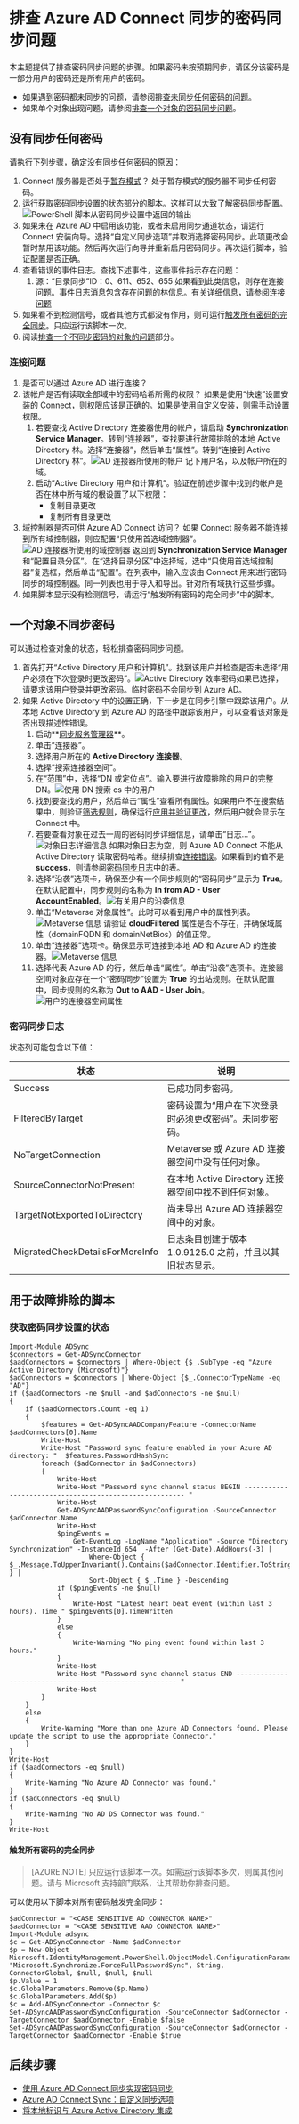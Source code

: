 <properties
    pageTitle="排查 Azure AD Connect 同步的密码同步问题 | Azure"
    description="介绍如何排查密码同步问题"
    services="active-directory"
    documentationcenter=""
    author="AndKjell"
    manager="femila"
    editor="" />
<tags
    ms.assetid=""
    ms.service="active-directory"
    ms.workload="identity"
    ms.tgt_pltfrm="na"
    ms.devlang="na"
    ms.topic="article"
    ms.date="02/28/2017"
    wacn.date="04/05/2017"
    ms.author="billmath" />  


# 排查 Azure AD Connect 同步的密码同步问题
本主题提供了排查密码同步问题的步骤。如果密码未按预期同步，请区分该密码是一部分用户的密码还是所有用户的密码。

- 如果遇到密码都未同步的问题，请参阅[排查未同步任何密码的问题](#no-passwords-are-synchronized)。
- 如果单个对象出现问题，请参阅[排查一个对象的密码同步问题](#one-object-is-not-synchronizing-passwords)。

## 没有同步任何密码
请执行下列步骤，确定没有同步任何密码的原因：

1. Connect 服务器是否处于[暂存模式](/documentation/articles/active-directory-aadconnectsync-operations/#staging-mode/)？ 处于暂存模式的服务器不同步任何密码。
2. 运行[获取密码同步设置的状态](#get-the-status-of-password-sync-settings)部分的脚本。这样可以大致了解密码同步配置。![PowerShell 脚本从密码同步设置中返回的输出](./media/active-directory-aadconnectsync-troubleshoot-password-synchronization/psverifyconfig.png)
3. 如果未在 Azure AD 中启用该功能，或者未启用同步通道状态，请运行 Connect 安装向导。选择“自定义同步选项”并取消选择密码同步。此项更改会暂时禁用该功能。然后再次运行向导并重新启用密码同步。再次运行脚本，验证配置是否正确。
4. 查看错误的事件日志。查找下述事件，这些事件指示存在问题：
    1. 源：“目录同步”ID：0、611、652、655 如果看到此类信息，则存在连接问题。事件日志消息包含存在问题的林信息。有关详细信息，请参阅[连接问题](#连接问题)
5. 如果看不到检测信号，或者其他方式都没有作用，则可运行[触发所有密码的完全同步](#trigger-a-full-sync-of-all-passwords)。只应运行该脚本一次。
6. 阅读[排查一个不同步密码的对象的问题](#one-object-is-not-synchronizing-passwords)部分。

### 连接问题

1. 是否可以通过 Azure AD 进行连接？
2. 该帐户是否有读取全部域中的密码哈希所需的权限？ 如果是使用“快速”设置安装的 Connect，则权限应该是正确的。如果是使用自定义安装，则需手动设置权限。
    1. 若要查找 Active Directory 连接器使用的帐户，请启动 **Synchronization Service Manager**。转到“连接器”，查找要进行故障排除的本地 Active Directory 林。选择“连接器”，然后单击“属性”。转到“连接到 Active Directory 林”。![AD 连接器所使用的帐户](./media/active-directory-aadconnectsync-troubleshoot-password-synchronization/connectoraccount.png) 记下用户名，以及帐户所在的域。
    2. 启动“Active Directory 用户和计算机”。验证在前述步骤中找到的帐户是否在林中所有域的根设置了以下权限：
        - 复制目录更改
        - 复制所有目录更改
3. 域控制器是否可供 Azure AD Connect 访问？ 如果 Connect 服务器不能连接到所有域控制器，则应配置“只使用首选域控制器”。![AD 连接器所使用的域控制器](./media/active-directory-aadconnectsync-troubleshoot-password-synchronization/preferreddc.png) 返回到 **Synchronization Service Manager** 和“配置目录分区”。在“选择目录分区”中选择域，选中“只使用首选域控制器”复选框，然后单击“配置”。在列表中，输入应该由 Connect 用来进行密码同步的域控制器。同一列表也用于导入和导出。针对所有域执行这些步骤。
4. 如果脚本显示没有检测信号，请运行“触发所有密码的完全同步”中的脚本。[](#trigger-a-full-sync-of-all-passwords)

## 一个对象不同步密码
可以通过检查对象的状态，轻松排查密码同步问题。

1. 首先打开“Active Directory 用户和计算机”。找到该用户并检查是否未选择“用户必须在下次登录时更改密码”。![Active Directory 效率密码](./media/active-directory-aadconnectsync-troubleshoot-password-synchronization/adprodpassword.png)如果已选择，请要求该用户登录并更改密码。临时密码不会同步到 Azure AD。
2. 如果 Active Directory 中的设置正确，下一步是在同步引擎中跟踪该用户。从本地 Active Directory 到 Azure AD 的路径中跟踪该用户，可以查看该对象是否出现描述性错误。
    1. 启动**[同步服务管理器](/documentation/articles/active-directory-aadconnectsync-service-manager-ui/)**。
    2. 单击“连接器”。
    3. 选择用户所在的 **Active Directory 连接器**。
    4. 选择“搜索连接器空间”。
    5. 在“范围”中，选择“DN 或定位点”。输入要进行故障排除的用户的完整 DN。![使用 DN 搜索 cs 中的用户](./media/active-directory-aadconnectsync-troubleshoot-password-synchronization/searchcs.png)
    6. 找到要查找的用户，然后单击“属性”查看所有属性。如果用户不在搜索结果中，则验证[筛选规则](/documentation/articles/active-directory-aadconnectsync-configure-filtering/)，确保运行[应用并验证更改](/documentation/articles/active-directory-aadconnectsync-configure-filtering/#apply-and-verify-changes/)，然后用户就会显示在 Connect 中。
    7. 若要查看对象在过去一周的密码同步详细信息，请单击“日志...”。![对象日志详细信息](./media/active-directory-aadconnectsync-troubleshoot-password-synchronization/csobjectlog.png) 如果对象日志为空，则 Azure AD Connect 不能从 Active Directory 读取密码哈希。继续排查[连接错误](#connectivity-errors)。如果看到的值不是 **success**，则请参阅[密码同步日志](#password-sync-log)中的表。
    8. 选择“沿袭”选项卡，确保至少有一个同步规则的“密码同步”显示为 **True**。在默认配置中，同步规则的名称为 **In from AD - User AccountEnabled**。![有关用户的沿袭信息](./media/active-directory-aadconnectsync-troubleshoot-password-synchronization/cspasswordsync.png)
    9. 单击“Metaverse 对象属性”。此时可以看到用户中的属性列表。![Metaverse 信息](./media/active-directory-aadconnectsync-troubleshoot-password-synchronization/mvpasswordsync.png) 请验证 **cloudFiltered** 属性是否不存在，并确保域属性（domainFQDN 和 domainNetBios）的值正常。
    10. 单击“连接器”选项卡。确保显示可连接到本地 AD 和 Azure AD 的连接器。![Metaverse 信息](./media/active-directory-aadconnectsync-troubleshoot-password-synchronization/mvconnectors.png)
    11. 选择代表 Azure AD 的行，然后单击“属性”。单击“沿袭”选项卡。连接器空间对象应存在一个“密码同步”设置为 **True** 的出站规则。在默认配置中，同步规则的名称为 **Out to AAD - User Join**。![用户的连接器空间属性](./media/active-directory-aadconnectsync-troubleshoot-password-synchronization/cspasswordsync2.png)

### 密码同步日志
状态列可能包含以下值：

| 状态 | 说明 |
| --- | --- |
| Success |已成功同步密码。 |
| FilteredByTarget |密码设置为“用户在下次登录时必须更改密码”。未同步密码。 |
| NoTargetConnection |Metaverse 或 Azure AD 连接器空间中没有任何对象。 |
| SourceConnectorNotPresent |在本地 Active Directory 连接器空间中找不到任何对象。 |
| TargetNotExportedToDirectory |尚未导出 Azure AD 连接器空间中的对象。 |
| MigratedCheckDetailsForMoreInfo |日志条目创建于版本 1.0.9125.0 之前，并且以其旧状态显示。 |

## 用于故障排除的脚本

### 获取密码同步设置的状态

	Import-Module ADSync
	$connectors = Get-ADSyncConnector
	$aadConnectors = $connectors | Where-Object {$_.SubType -eq "Azure Active Directory (Microsoft)"}
	$adConnectors = $connectors | Where-Object {$_.ConnectorTypeName -eq "AD"}
	if ($aadConnectors -ne $null -and $adConnectors -ne $null)
	{
	    if ($aadConnectors.Count -eq 1)
	    {
	        $features = Get-ADSyncAADCompanyFeature -ConnectorName $aadConnectors[0].Name
	        Write-Host
	        Write-Host "Password sync feature enabled in your Azure AD directory: "  $features.PasswordHashSync
	        foreach ($adConnector in $adConnectors)
	        {
	            Write-Host
	            Write-Host "Password sync channel status BEGIN ------------------------------------------------------- "
	            Write-Host
	            Get-ADSyncAADPasswordSyncConfiguration -SourceConnector $adConnector.Name
	            Write-Host
	            $pingEvents =
	                Get-EventLog -LogName "Application" -Source "Directory Synchronization" -InstanceId 654  -After (Get-Date).AddHours(-3) |
	                    Where-Object { $_.Message.ToUpperInvariant().Contains($adConnector.Identifier.ToString("D").ToUpperInvariant()) } |
	                    Sort-Object { $_.Time } -Descending
	            if ($pingEvents -ne $null)
	            {
	                Write-Host "Latest heart beat event (within last 3 hours). Time " $pingEvents[0].TimeWritten
	            }
	            else
	            {
	                Write-Warning "No ping event found within last 3 hours."
	            }
	            Write-Host
	            Write-Host "Password sync channel status END ------------------------------------------------------- "
	            Write-Host
	        }
	    }
	    else
	    {
	        Write-Warning "More than one Azure AD Connectors found. Please update the script to use the appropriate Connector."
	    }
	}
	Write-Host
	if ($aadConnectors -eq $null)
	{
	    Write-Warning "No Azure AD Connector was found."
	}
	if ($adConnectors -eq $null)
	{
	    Write-Warning "No AD DS Connector was found."
	}
	Write-Host
 

#### 触发所有密码的完全同步
> [AZURE.NOTE]
只应运行该脚本一次。如需运行该脚本多次，则属其他问题。请与 Microsoft 支持部门联系，让其帮助你排查问题。

可以使用以下脚本对所有密码触发完全同步：

 
	$adConnector = "<CASE SENSITIVE AD CONNECTOR NAME>"
	$aadConnector = "<CASE SENSITIVE AAD CONNECTOR NAME>"
	Import-Module adsync
	$c = Get-ADSyncConnector -Name $adConnector
	$p = New-Object Microsoft.IdentityManagement.PowerShell.ObjectModel.ConfigurationParameter "Microsoft.Synchronize.ForceFullPasswordSync", String, ConnectorGlobal, $null, $null, $null
	$p.Value = 1
	$c.GlobalParameters.Remove($p.Name)
	$c.GlobalParameters.Add($p)
	$c = Add-ADSyncConnector -Connector $c
	Set-ADSyncAADPasswordSyncConfiguration -SourceConnector $adConnector -TargetConnector $aadConnector -Enable $false
	Set-ADSyncAADPasswordSyncConfiguration -SourceConnector $adConnector -TargetConnector $aadConnector -Enable $true
	 

## 后续步骤
- [使用 Azure AD Connect 同步实现密码同步](/documentation/articles/active-directory-aadconnectsync-implement-password-synchronization/)
- [Azure AD Connect Sync：自定义同步选项](/documentation/articles/active-directory-aadconnectsync-whatis/)
- [将本地标识与 Azure Active Directory 集成](/documentation/articles/active-directory-aadconnect/)

<!---HONumber=Mooncake_0327_2017-->
